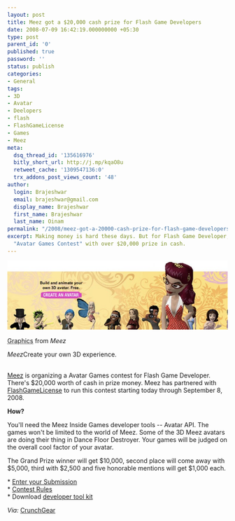 ```yaml
---
layout: post
title: Meez got a $20,000 cash prize for Flash Game Developers
date: 2008-07-09 16:42:19.000000000 +05:30
type: post
parent_id: '0'
published: true
password: ''
status: publish
categories:
- General
tags:
- 3D
- Avatar
- Deelopers
- flash
- FlashGameLicense
- Games
- Meez
meta:
  dsq_thread_id: '135616976'
  bitly_short_url: http://j.mp/kqaO8u
  retweet_cache: '1309547136:0'
  trx_addons_post_views_count: '48'
author:
  login: Brajeshwar
  email: brajeshwar@gmail.com
  display_name: Brajeshwar
  first_name: Brajeshwar
  last_name: Oinam
permalink: "/2008/meez-got-a-20000-cash-prize-for-flash-game-developers/"
excerpt: Making money is hard these days. But for Flash Game Developer, Meez got a
  "Avatar Games Contest" with over $20,000 prize in cash.
---
```

<div class="figure"><img src="/static/2008/07/meez.jpg" alt="Meez" />
<p class="credit"><abbr class="type" title="Graphics">Graphics</abbr> from <cite>Meez</cite></p>
<p class="caption"><em class="title">Meez</em>Create your own 3D experience.</p>
</div>
<p><br />
<a href="http://www.meez.com/">Meez</a> is organizing a Avatar Games contest for Flash Game Developer. There's $20,000 worth of cash in prize money. Meez has partnered with <a href="http://www.flashgamelicense.com/">FlashGameLicense</a> to run this contest starting today through September 8, 2008.</p>
<p><strong>How?</strong></p>
<p>You'll need the Meez Inside Games developer tools -- Avatar API. The games won't be limited to the world of Meez. Some of the 3D Meez avatars are doing their thing in Dance Floor Destroyer. Your games will be judged on the overall cool factor of your avatar.</p>
<p>The Grand Prize winner will get $10,000, second place will come away with $5,000, third with $2,500 and five honorable mentions will get $1,000 each.</p>
<p>* <a href="http://www.flashgamelicense.com/meezinsidecontest.php">Enter your Submission</a><br />
* <a href="http://www.flashgamelicense.com/meezinsidecontest.php?page=details">Contest Rules</a><br />
* Download <a href="http://www.flashgamelicense.com/images/sponsors/FGLmeezInsideAPI.zip">developer tool kit</a></p>
<p><em>Via:</em> <a href="http://www.crunchgear.com/2008/07/08/20k-reasons-to-stay-in-your-basement-if-youre-a-flash-developer/">CrunchGear</a></p>
